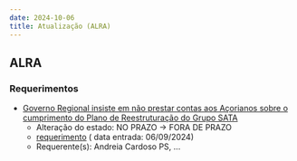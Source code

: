```yaml
---
date: 2024-10-06
title: Atualização (ALRA)
---
```

## ALRA

### Requerimentos

* [Governo Regional insiste em não prestar contas aos Açorianos sobre o cumprimento do Plano de Reestruturação do Grupo SATA](http://base.alra.pt:82/4DACTION/w_pesquisa_registo/4/8490)
  * Alteração do estado: NO PRAZO → FORA DE PRAZO
  * [requerimento](http://base.alra.pt:82/Doc_Req/XIIIreque137.pdf) ( data entrada: 06/09/2024)
  * Requerente(s): Andreia Cardoso PS, ...
